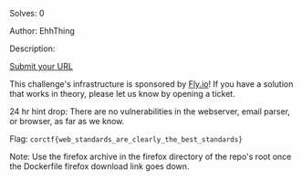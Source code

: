 Solves: 0

Author: EhhThing

Description:

[Submit your URL](https://adminbot-leetmail.cor.team)

This challenge's infrastructure is sponsored by [Fly.io](https://fly.io)! If you have a solution that works in theory, please let us know by opening a ticket.

24 hr hint drop: There are no vulnerabilities in the webserver, email parser, or browser, as far as we know.


Flag: `corctf{web_standards_are_clearly_the_best_standards}`

Note: Use the firefox archive in the firefox directory of the repo's root once the Dockerfile firefox download link goes down.